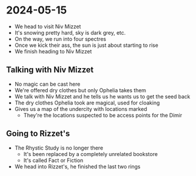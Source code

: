 # 2024-05-15

- We head to visit Niv Mizzet
- It's snowing pretty hard, sky is dark grey, etc.
- On the way, we run into four spectres
- Once we kick their ass, the sun is just about starting to rise
- We finish heading to Niv Mizzet

## Talking with Niv Mizzet

- No magic can be cast here
- We're offered dry clothes but only Ophelia takes them
- We talk with Niv Mizzet and he tells us he wants us to get the seed back
- The dry clothes Ophelia took are magical, used for cloaking
- Gives us a map of the undercity with locations marked
  - They're the locations suspected to be access points for the Dimir

## Going to Rizzet's

- The Rhystic Study is no longer there
  - It's been replaced by a completely unrelated bookstore
  - It's called Fact or Fiction
- We head into Rizzet's, he finished the last two rings
